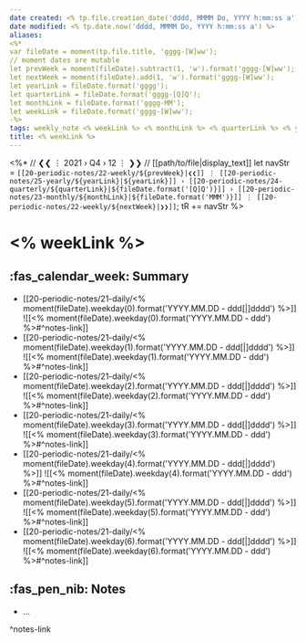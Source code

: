 ```yaml
---
date created: <% tp.file.creation_date('dddd, MMMM Do, YYYY h:mm:ss a') %>
date modified: <% tp.date.now('dddd, MMMM Do, YYYY h:mm:ss a') %>
aliases: 
<%*
var fileDate = moment(tp.file.title, 'gggg-[W]ww');
// moment dates are mutable 
let prevWeek = moment(fileDate).subtract(1, 'w').format('gggg-[W]ww');
let nextWeek = moment(fileDate).add(1, 'w').format('gggg-[W]ww');
let yearLink = fileDate.format('gggg');
let quarterLink = fileDate.format('gggg-[Q]Q');
let monthLink = fileDate.format('gggg-MM');
let weekLink = fileDate.format('gggg-[W]ww');
-%>
tags: weekly_note <% weekLink %> <% monthLink %> <% quarterLink %> <% yearLink %> 
title: <% weekLink %>
---
```


<%*
// ❮❮ ⋮ 2021 › Q4 › 12 ⋮ ❯❯ 
// [[path/to/file|display_text]] 
let navStr = `[[20-periodic-notes/22-weekly/${prevWeek}|❮❮]] ⋮ [[20-periodic-notes/25-yearly/${yearLink}|${yearLink}]] › [[20-periodic-notes/24-quarterly/${quarterLink}|${fileDate.format('[Q]Q')}]] › [[20-periodic-notes/23-monthly/${monthLink}|${fileDate.format('MMM')}]] ⋮ [[20-periodic-notes/22-weekly/${nextWeek}|❯❯]]`;
tR += navStr 
%>

# <% weekLink %>

## :fas_calendar_week: Summary

- [[20-periodic-notes/21-daily/<% moment(fileDate).weekday(0).format('YYYY.MM.DD - ddd[|]dddd') %>]]
  ![[<% moment(fileDate).weekday(0).format('YYYY.MM.DD - ddd') %>#^notes-link]]
- [[20-periodic-notes/21-daily/<% moment(fileDate).weekday(1).format('YYYY.MM.DD - ddd[|]dddd') %>]]
  ![[<% moment(fileDate).weekday(1).format('YYYY.MM.DD - ddd') %>#^notes-link]]
- [[20-periodic-notes/21-daily/<% moment(fileDate).weekday(2).format('YYYY.MM.DD - ddd[|]dddd') %>]]
  ![[<% moment(fileDate).weekday(2).format('YYYY.MM.DD - ddd') %>#^notes-link]]
- [[20-periodic-notes/21-daily/<% moment(fileDate).weekday(3).format('YYYY.MM.DD - ddd[|]dddd') %>]]
  ![[<% moment(fileDate).weekday(3).format('YYYY.MM.DD - ddd') %>#^notes-link]]
- [[20-periodic-notes/21-daily/<% moment(fileDate).weekday(4).format('YYYY.MM.DD - ddd[|]dddd') %>]]
  ![[<% moment(fileDate).weekday(4).format('YYYY.MM.DD - ddd') %>#^notes-link]]
- [[20-periodic-notes/21-daily/<% moment(fileDate).weekday(5).format('YYYY.MM.DD - ddd[|]dddd') %>]]
  ![[<% moment(fileDate).weekday(5).format('YYYY.MM.DD - ddd') %>#^notes-link]]
- [[20-periodic-notes/21-daily/<% moment(fileDate).weekday(6).format('YYYY.MM.DD - ddd[|]dddd') %>]]
  ![[<% moment(fileDate).weekday(6).format('YYYY.MM.DD - ddd') %>#^notes-link]]
  
## :fas_pen_nib: Notes

- …

^notes-link
